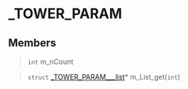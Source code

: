 # _TOWER_PARAM
 
## Members
 
> `int` m_nCount
 
> `struct` [_TOWER_PARAM___list](lua/classes/_TOWER_PARAM___list.md)* m_List_get(`int`)
 
